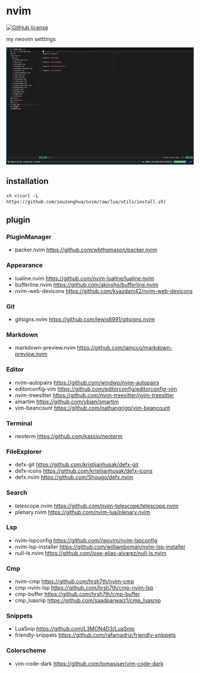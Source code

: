 # nvim
[![GitHub license](https://img.shields.io/badge/license-MIT-blue.svg)](https://github.com/zouzonghua/nvim/blob/main/LICENSE)

my neovim setttings

![screenshot](./screenshot/202203221033.png)

## installation

```
sh <(curl -L https://github.com/zouzonghua/nvim/raw/lua/utils/install.sh)
```

## plugin

### PluginManager

- packer.nvim <https://github.com/wbthomason/packer.nvim>

### Appearance

- lualine.nvim <https://github.com/nvim-lualine/lualine.nvim>
- bufferline.nvim <https://github.com/akinsho/bufferline.nvim>
- nvim-web-devicons <https://github.com/kyazdani42/nvim-web-devicons>

### Git

- gitsigns.nvim <https://github.com/lewis6991/gitsigns.nvim>

### Markdown

- markdown-preview.nvim <https://github.com/iamcco/markdown-preview.nvim>

### Editor

- nvim-autopairs <https://github.com/windwp/nvim-autopairs>
- editorconfig-vim <https://github.com/editorconfig/editorconfig-vim>
- nvim-treesitter <https://github.com/nvim-treesitter/nvim-treesitter>
- smartim <https://github.com/ybian/smartim>
- vim-beancount <https://github.com/nathangrigg/vim-beancount>

### Terminal

- neoterm <https://github.com/kassio/neoterm>

### FileExplorer

- defx-git <https://github.com/kristijanhusak/defx-git>
- defx-icons <https://github.com/kristijanhusak/defx-icons>
- defx.nvim <https://github.com/Shougo/defx.nvim>

### Search

- telescope.nvim <https://github.com/nvim-telescope/telescope.nvim>
- plenary.nvim <https://github.com/nvim-lua/plenary.nvim>

### Lsp

- nvim-lspconfig <https://github.com/neovim/nvim-lspconfig>
- nvim-lsp-installer <https://github.com/williamboman/nvim-lsp-installer>
- null-ls.nvim <https://github.com/jose-elias-alvarez/null-ls.nvim>

### Cmp

- nvim-cmp <https://github.com/hrsh7th/nvim-cmp>
- cmp-nvim-lsp <https://github.com/hrsh7th/cmp-nvim-lsp>
- cmp-buffer <https://github.com/hrsh7th/cmp-buffer>
- cmp_luasnip <https://github.com/saadparwaiz1/cmp_luasnip>

### Snippets

- LuaSnip <https://github.com/L3MON4D3/LuaSnip>
- friendly-snippets <https://github.com/rafamadriz/friendly-snippets>

### Colorscheme

- vim-code-dark <https://github.com/tomasiser/vim-code-dark>

